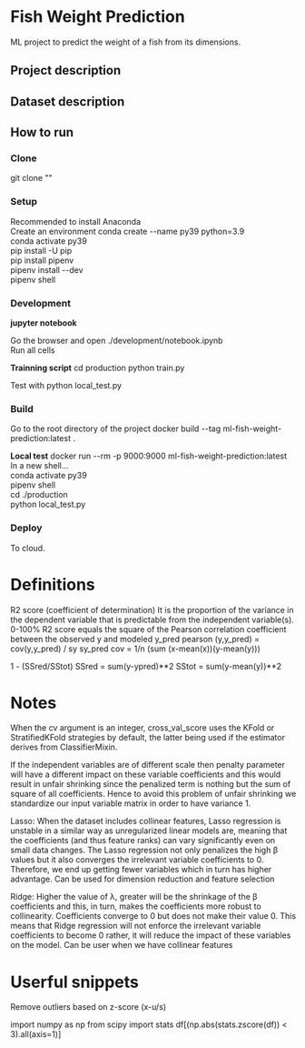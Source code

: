 # Fish Weight Prediction

ML project to predict the weight of a fish from its dimensions.

## Project description

## Dataset description

## How to run

### Clone
git clone ""

### Setup
Recommended to install Anaconda  
Create an environment conda create --name py39 python=3.9  
conda activate py39  
pip install -U pip  
pip install pipenv  
pipenv install --dev  
pipenv shell  

### Development  
**jupyter notebook**  

Go the browser and open ./development/notebook.ipynb  
Run all cells  

**Trainning script**
cd production
python train.py

Test with 
python local_test.py

### Build
Go to the root directory of the project
docker build --tag ml-fish-weight-prediction:latest .  

**Local test**
docker run --rm -p 9000:9000 ml-fish-weight-prediction:latest  
In a new shell...  
conda activate py39  
pipenv shell  
cd ./production  
python local_test.py  

### Deploy
To cloud. 

# Definitions

R2 score (coefficient of determination)
  It is the proportion of the variance in the dependent variable that is predictable from the independent variable(s).
0-100%
R2 score equals the square of the Pearson correlation coefficient between the observed y and modeled y_pred
pearson (y,y_pred) = cov(y,y_pred) / sy sy_pred
cov = 1/n (sum (x-mean(x))(y-mean(y)))

1 - (SSred/SStot)
SSred = sum(y-ypred)**2
SStot = sum(y-mean(y))**2

# Notes

When the cv argument is an integer, cross_val_score uses the KFold or StratifiedKFold strategies by default, the latter being used if the estimator derives from ClassifierMixin.

If the independent variables are of different scale then penalty parameter will have a different impact on these variable coefficients and this would result in unfair shrinking since the penalized term is nothing but the sum of square of all coefficients. Hence to avoid this problem of unfair shrinking we standardize our input variable matrix in order to have variance 1.

Lasso: 
When the dataset includes collinear features, Lasso regression is unstable in a similar way as unregularized linear models are, meaning that the coefficients (and thus feature ranks) can vary significantly even on small data changes.
The Lasso regression not only penalizes the high β values but it also converges the irrelevant variable coefficients to 0. Therefore, we end up getting fewer variables which in turn has higher advantage.
Can be used for dimension reduction and feature selection

Ridge:
Higher the value of λ, greater will be the shrinkage of the β coefficients and this, in turn, makes the coefficients more robust to collinearity. Coefficients converge to 0 but does not make their value 0. This means that Ridge regression will not enforce the irrelevant variable coefficients to become 0 rather, it will reduce the impact of these variables on the model.
Can be user when we have collinear features


# Userful snippets

Remove outliers based on z-score (x-u/s)

import numpy as np
from scipy import stats
df[(np.abs(stats.zscore(df)) < 3).all(axis=1)]



